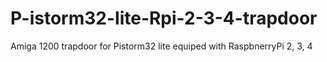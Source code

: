 # P-istorm32-lite-Rpi-2-3-4-trapdoor
Amiga 1200 trapdoor for Pistorm32 lite equiped with RaspbnerryPi 2, 3, 4
